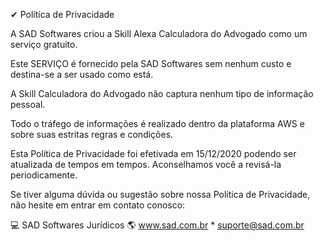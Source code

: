 ✔ Política de Privacidade 

A SAD Softwares criou a Skill Alexa Calculadora do Advogado como um serviço gratuito. 

Este SERVIÇO é fornecido pela SAD Softwares sem nenhum custo e destina-se a ser usado como está.

A Skill Calculadora do Advogado não captura nenhum tipo de informação pessoal.

Todo o tráfego de informações é realizado dentro da plataforma AWS e sobre suas estritas regras e condições.

Esta Política de Privacidade foi efetivada em 15/12/2020 podendo ser atualizada de tempos em tempos. Aconselhamos você a revisá-la periodicamente.

Se tiver alguma dúvida ou sugestão sobre nossa Política de Privacidade, não hesite em entrar em contato conosco:

💻 SAD Softwares Jurídicos
🌎 www.sad.com.br  *  suporte@sad.com.br
